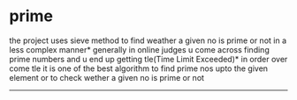 # prime
the project uses sieve method to find weather a given no is prime or not in a less complex manner*
generally in online judges u come across finding prime numbers and u end up getting tle(Time Limit Exceeded)*
in order over come tle it is one of the best algorithm to find prime nos upto the given element or to check wether a given no is prime or not
***
